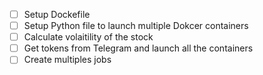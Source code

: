 - [ ] Setup Dockefile
- [ ] Setup Python file to launch multiple Dokcer containers
- [ ] Calculate volaitility of the stock
- [ ] Get tokens from Telegram and launch all the containers
- [ ] Create multiples jobs
